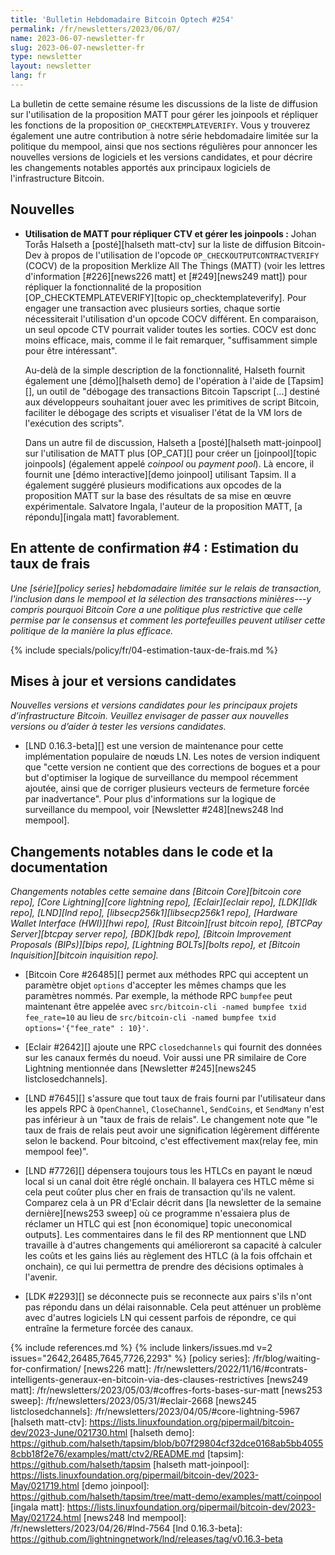 ```yaml
---
title: 'Bulletin Hebdomadaire Bitcoin Optech #254'
permalink: /fr/newsletters/2023/06/07/
name: 2023-06-07-newsletter-fr
slug: 2023-06-07-newsletter-fr
type: newsletter
layout: newsletter
lang: fr
---
```

La bulletin de cette semaine résume les discussions de la liste de diffusion sur l'utilisation de la proposition MATT pour gérer
les joinpools et répliquer les fonctions de la proposition `OP_CHECKTEMPLATEVERIFY`. Vous y trouverez également une autre
contribution à notre série hebdomadaire limitée sur la politique du mempool, ainsi que nos sections régulières pour annoncer les
nouvelles versions de logiciels et les versions candidates, et pour décrire les changements notables apportés aux principaux
logiciels de l'infrastructure Bitcoin.

## Nouvelles

- **Utilisation de MATT pour répliquer CTV et gérer les joinpools :** Johan Torås Halseth a [posté][halseth matt-ctv]
sur la liste de diffusion Bitcoin-Dev à propos de l'utilisation de l'opcode `OP_CHECKOUTPUTCONTRACTVERIFY` (COCV) de la
proposition Merklize All The Things (MATT) (voir les lettres d'information [#226][news226 matt] et [#249][news249 matt])
pour répliquer la fonctionnalité de la proposition [OP_CHECKTEMPLATEVERIFY][topic op_checktemplateverify]. Pour engager une
transaction avec plusieurs sorties, chaque sortie nécessiterait l'utilisation d'un opcode COCV différent. En comparaison,
un seul opcode CTV pourrait valider toutes les sorties. COCV est donc moins efficace, mais, comme il le fait remarquer,
"suffisamment simple pour être intéressant".

    Au-delà de la simple description de la fonctionnalité, Halseth fournit également une [démo][halseth demo] de l'opération
    à l'aide de [Tapsim][], un outil de "débogage des transactions Bitcoin Tapscript [...] destiné aux développeurs souhaitant
    jouer avec les primitives de script Bitcoin, faciliter le débogage des scripts et visualiser l'état de la VM lors de
    l'exécution des scripts".

    Dans un autre fil de discussion, Halseth a [posté][halseth matt-joinpool] sur l'utilisation de MATT plus [OP_CAT][]
    pour créer un [joinpool][topic joinpools] (également appelé _coinpool_ ou _payment pool_). Là encore, il fournit une
    [démo interactive][demo joinpool] utilisant Tapsim. Il a également suggéré plusieurs modifications aux opcodes de la
    proposition MATT sur la base des résultats de sa mise en œuvre expérimentale. Salvatore Ingala, l'auteur de la proposition
    MATT, [a répondu][ingala matt] favorablement.

## En attente de confirmation #4 : Estimation du taux de frais

_Une [série][policy series] hebdomadaire limitée sur le relais de transaction, l'inclusion dans le mempool et la sélection
des transactions minières---y compris pourquoi Bitcoin Core a une politique plus restrictive que celle permise par le
consensus et comment les portefeuilles peuvent utiliser cette politique de la manière la plus efficace._

{% include specials/policy/fr/04-estimation-taux-de-frais.md %}

## Mises à jour et versions candidates

*Nouvelles versions et versions candidates pour les principaux projets d’infrastructure
Bitcoin. Veuillez envisager de passer aux nouvelles versions ou d’aider à tester
les versions candidates.*

- [LND 0.16.3-beta][] est une version de maintenance pour cette implémentation populaire de nœuds LN. Les notes de version
  indiquent que "cette version ne contient que des corrections de bogues et a pour but d'optimiser la logique de surveillance
  du mempool récemment ajoutée, ainsi que de corriger plusieurs vecteurs de fermeture forcée par inadvertance". Pour plus
  d'informations sur la logique de surveillance du mempool, voir [Newsletter #248][news248 lnd mempool].

## Changements notables dans le code et la documentation

*Changements notables cette semaine dans [Bitcoin Core][bitcoin core repo], [Core
Lightning][core lightning repo], [Eclair][eclair repo], [LDK][ldk repo],
[LND][lnd repo], [libsecp256k1][libsecp256k1 repo], [Hardware Wallet
Interface (HWI)][hwi repo], [Rust Bitcoin][rust bitcoin repo], [BTCPay
Server][btcpay server repo], [BDK][bdk repo], [Bitcoin Improvement
Proposals (BIPs)][bips repo], [Lightning BOLTs][bolts repo], et
[Bitcoin Inquisition][bitcoin inquisition repo].*

- [Bitcoin Core #26485][] permet aux méthodes RPC qui acceptent un paramètre objet `options` d'accepter les mêmes champs que les
  paramètres nommés. Par exemple, la méthode RPC `bumpfee` peut maintenant être appelée avec `src/bitcoin-cli -named bumpfee txid
  fee_rate=10` au lieu de `src/bitcoin-cli -named bumpfee txid options='{"fee_rate" : 10}'`.

- [Eclair #2642][] ajoute une RPC `closedchannels` qui fournit des données sur les canaux fermés du noeud.
  Voir aussi une PR similaire de Core Lightning mentionnée dans [Newsletter #245][news245 listclosedchannels].

- [LND #7645][] s'assure que tout taux de frais fourni par l'utilisateur dans les appels RPC à `OpenChannel`, `CloseChannel`,
  `SendCoins`, et `SendMany` n'est pas inférieur à un "taux de frais de relais". Le changement note que "le taux de frais de relais
  peut avoir une signification légèrement différente selon le backend. Pour bitcoind, c'est effectivement max(relay fee, min
  mempool fee)".

- [LND #7726][] dépensera toujours tous les HTLCs en payant le nœud local si un canal doit être réglé onchain. Il balayera ces
  HTLC même si cela peut coûter plus cher en frais de transaction qu'ils ne valent. Comparez cela à un PR d'Eclair décrit dans
  [la newsletter de la semaine dernière][news253 sweep] où ce programme n'essaiera plus de réclamer un HTLC qui est [non économique]
  topic uneconomical outputs]. Les commentaires dans le fil des RP mentionnent que LND travaille à d'autres changements qui
  amélioreront sa capacité à calculer les coûts et les gains liés au règlement des HTLC (à la fois offchain et onchain), ce qui lui
  permettra de prendre des décisions optimales à l'avenir.

- [LDK #2293][] se déconnecte puis se reconnecte aux pairs s'ils n'ont pas répondu dans un délai raisonnable. Cela peut atténuer
  un problème avec d'autres logiciels LN qui cessent parfois de répondre, ce qui entraîne la fermeture forcée des canaux.

{% include references.md %}
{% include linkers/issues.md v=2 issues="2642,26485,7645,7726,2293" %}
[policy series]: /fr/blog/waiting-for-confirmation/
[news226 matt]: /fr/newsletters/2022/11/16/#contrats-intelligents-generaux-en-bitcoin-via-des-clauses-restrictives
[news249 matt]: /fr/newsletters/2023/05/03/#coffres-forts-bases-sur-matt
[news253 sweep]: /fr/newsletters/2023/05/31/#eclair-2668
[news245 listclosedchannels]: /fr/newsletters/2023/04/05/#core-lightning-5967
[halseth matt-ctv]: https://lists.linuxfoundation.org/pipermail/bitcoin-dev/2023-June/021730.html
[halseth demo]: https://github.com/halseth/tapsim/blob/b07f29804cf32dce0168ab5bb40558cbb18f2e76/examples/matt/ctv2/README.md
[tapsim]: https://github.com/halseth/tapsim
[halseth matt-joinpool]: https://lists.linuxfoundation.org/pipermail/bitcoin-dev/2023-May/021719.html
[demo joinpool]: https://github.com/halseth/tapsim/tree/matt-demo/examples/matt/coinpool
[ingala matt]: https://lists.linuxfoundation.org/pipermail/bitcoin-dev/2023-May/021724.html
[news248 lnd mempool]: /fr/newsletters/2023/04/26/#lnd-7564
[lnd 0.16.3-beta]: https://github.com/lightningnetwork/lnd/releases/tag/v0.16.3-beta
